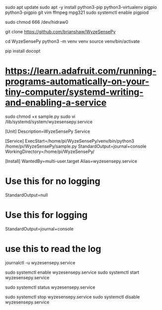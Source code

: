 sudo apt update
sudo apt -y install python3-pip python3-virtualenv pigpio python3-pigpio git vim ffmpeg mpg321
sudo systemctl enable pigpiod 

sudo chmod 666 /dev/hidraw0

git clone https://github.com/brianshaw/WyzeSensePy

cd WyzeSensePy
python3 -m venv venv
source venv/bin/activate

pip install docopt




# https://learn.adafruit.com/running-programs-automatically-on-your-tiny-computer/systemd-writing-and-enabling-a-service

sudo chmod +x sample.py
sudo vi /lib/systemd/system/wyzesensepy.service

[Unit]
Description=WyzeSensePy Service

[Service]
ExecStart=/home/pi/WyzeSensePy/venv/bin/python3 /home/pi/WyzeSensePy/sample.py
StandardOutput=journal+console
WorkingDirectory=/home/pi/WyzeSensePy/

[Install]
WantedBy=multi-user.target
Alias=wyzesensepy.service



# Use this for no logging
StandardOutput=null
# Use this for logging
StandardOutput=journal+console
# use this to read the log
journalctl -u wyzesensepy.service

sudo systemctl enable wyzesensepy.service
sudo systemctl start wyzesensepy.service


sudo systemctl status wyzesensepy.service

sudo systemctl stop wyzesensepy.service
sudo systemctl disable wyzesensepy.service